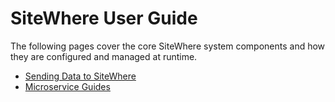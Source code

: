 # SiteWhere User Guide

The following pages cover the core SiteWhere system components and how they
are configured and managed at runtime.

- [Sending Data to SiteWhere](./sending-data.md)
- [Microservice Guides](./microservices/README.md)

